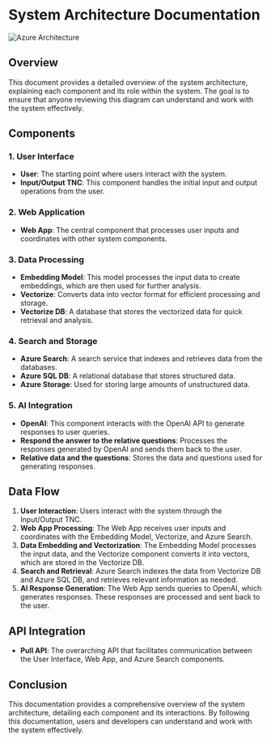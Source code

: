 # System Architecture Documentation
![Azure Architecture]((https://topfact-my.sharepoint.com/:i:/g/personal/nam_pham_topfact_de/Eet6ME3oeStKo1yNStEIDw8BeXtoQ0DAntf562a8UxwOGA?e=kfXip0))

## Overview
This document provides a detailed overview of the system architecture, explaining each component and its role within the system. The goal is to ensure that anyone reviewing this diagram can understand and work with the system effectively.

## Components

### 1. User Interface
- **User**: The starting point where users interact with the system.
- **Input/Output TNC**: This component handles the initial input and output operations from the user.

### 2. Web Application
- **Web App**: The central component that processes user inputs and coordinates with other system components.

### 3. Data Processing
- **Embedding Model**: This model processes the input data to create embeddings, which are then used for further analysis.
- **Vectorize**: Converts data into vector format for efficient processing and storage.
- **Vectorize DB**: A database that stores the vectorized data for quick retrieval and analysis.

### 4. Search and Storage
- **Azure Search**: A search service that indexes and retrieves data from the databases.
- **Azure SQL DB**: A relational database that stores structured data.
- **Azure Storage**: Used for storing large amounts of unstructured data.

### 5. AI Integration
- **OpenAI**: This component interacts with the OpenAI API to generate responses to user queries.
- **Respond the answer to the relative questions**: Processes the responses generated by OpenAI and sends them back to the user.
- **Relative data and the questions**: Stores the data and questions used for generating responses.

## Data Flow
1. **User Interaction**: Users interact with the system through the Input/Output TNC.
2. **Web App Processing**: The Web App receives user inputs and coordinates with the Embedding Model, Vectorize, and Azure Search.
3. **Data Embedding and Vectorization**: The Embedding Model processes the input data, and the Vectorize component converts it into vectors, which are stored in the Vectorize DB.
4. **Search and Retrieval**: Azure Search indexes the data from Vectorize DB and Azure SQL DB, and retrieves relevant information as needed.
5. **AI Response Generation**: The Web App sends queries to OpenAI, which generates responses. These responses are processed and sent back to the user.

## API Integration
- **Pull API**: The overarching API that facilitates communication between the User Interface, Web App, and Azure Search components.

## Conclusion
This documentation provides a comprehensive overview of the system architecture, detailing each component and its interactions. By following this documentation, users and developers can understand and work with the system effectively.

